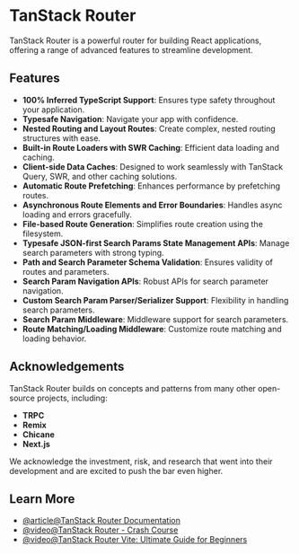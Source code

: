 # TanStack Router

TanStack Router is a powerful router for building React applications, offering a range of advanced features to streamline development.

## Features

- **100% Inferred TypeScript Support**: Ensures type safety throughout your application.
- **Typesafe Navigation**: Navigate your app with confidence.
- **Nested Routing and Layout Routes**: Create complex, nested routing structures with ease.
- **Built-in Route Loaders with SWR Caching**: Efficient data loading and caching.
- **Client-side Data Caches**: Designed to work seamlessly with TanStack Query, SWR, and other caching solutions.
- **Automatic Route Prefetching**: Enhances performance by prefetching routes.
- **Asynchronous Route Elements and Error Boundaries**: Handles async loading and errors gracefully.
- **File-based Route Generation**: Simplifies route creation using the filesystem.
- **Typesafe JSON-first Search Params State Management APIs**: Manage search parameters with strong typing.
- **Path and Search Parameter Schema Validation**: Ensures validity of routes and parameters.
- **Search Param Navigation APIs**: Robust APIs for search parameter navigation.
- **Custom Search Param Parser/Serializer Support**: Flexibility in handling search parameters.
- **Search Param Middleware**: Middleware support for search parameters.
- **Route Matching/Loading Middleware**: Customize route matching and loading behavior.

## Acknowledgements

TanStack Router builds on concepts and patterns from many other open-source projects, including:

- **TRPC**
- **Remix**
- **Chicane**
- **Next.js**

We acknowledge the investment, risk, and research that went into their development and are excited to push the bar even higher.

## Learn More

- [@article@TanStack Router Documentation](https://tanstack.com/router/latest/docs/framework/react/overview)
- [@video@TanStack Router - Crash Course](https://www.youtube.com/watch?v=4sslBg8LprE&list=PLOQjd5dsGSxJilh0lBofeY8Qib98kzmF5)
- [@video@TanStack Router Vite: Ultimate Guide for Beginners](https://www.youtube.com/watch?v=AN9rD7y9MS8)